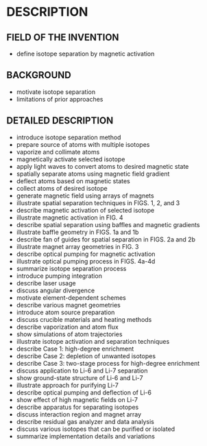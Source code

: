 # DESCRIPTION

## FIELD OF THE INVENTION

- define isotope separation by magnetic activation

## BACKGROUND

- motivate isotope separation
- limitations of prior approaches

## DETAILED DESCRIPTION

- introduce isotope separation method
- prepare source of atoms with multiple isotopes
- vaporize and collimate atoms
- magnetically activate selected isotope
- apply light waves to convert atoms to desired magnetic state
- spatially separate atoms using magnetic field gradient
- deflect atoms based on magnetic states
- collect atoms of desired isotope
- generate magnetic field using arrays of magnets
- illustrate spatial separation techniques in FIGS. 1, 2, and 3
- describe magnetic activation of selected isotope
- illustrate magnetic activation in FIG. 4
- describe spatial separation using baffles and magnetic gradients
- illustrate baffle geometry in FIGS. 1a and 1b
- describe fan of guides for spatial separation in FIGS. 2a and 2b
- illustrate magnet array geometries in FIG. 3
- describe optical pumping for magnetic activation
- illustrate optical pumping process in FIGS. 4a-4d
- summarize isotope separation process
- introduce pumping integration
- describe laser usage
- discuss angular divergence
- motivate element-dependent schemes
- describe various magnet geometries
- introduce atom source preparation
- discuss crucible materials and heating methods
- describe vaporization and atom flux
- show simulations of atom trajectories
- illustrate isotope activation and separation techniques
- describe Case 1: high-degree enrichment
- describe Case 2: depletion of unwanted isotopes
- describe Case 3: two-stage process for high-degree enrichment
- discuss application to Li-6 and Li-7 separation
- show ground-state structure of Li-6 and Li-7
- illustrate approach for purifying Li-7
- describe optical pumping and deflection of Li-6
- show effect of high magnetic fields on Li-7
- describe apparatus for separating isotopes
- discuss interaction region and magnet array
- describe residual gas analyzer and data analysis
- discuss various isotopes that can be purified or isolated
- summarize implementation details and variations

